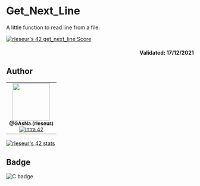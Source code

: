 # Get_Next_Line

A little function to read line from a file.

[![rleseur's 42 get_next_line Score](https://badge42.vercel.app/api/v2/cl7s08vet00110gmnrmm2benl/project/2427545)](https://github.com/JaeSeoKim/badge42)

<div align="right">
  <h4>Validated: 17/12/2021</h4>
</div>

## Author
<table>
  <tr>
    <td align="center">
      <a href="https://github.com/GAsNA">
        <img src="https://avatars.githubusercontent.com/u/58465901?v=4" width="100px;" alt=""/>
      <br />
      <sub>
          <b>@GAsNa (rleseur)</b>
        <br />
      </sub>
      </a>
      <sub>
        <a href="https://profile.intra.42.fr/users/rleseur" title="Intra 42"><img src="https://img.shields.io/badge/Paris-FFFFFF?style=plastic&logo=42&logoColor=000000" alt="Intra 42"/></a>
      </sub>
    </td>
  </tr>
</table>

[![rleseur's 42 stats](https://badge42.vercel.app/api/v2/cl7s08vet00110gmnrmm2benl/stats?cursusId=21&coalitionId=45)](https://github.com/JaeSeoKim/badge42)

## Badge
![C badge](https://img.shields.io/badge/C-00599C?style=for-the-badge&logo=c&logoColor=white)
